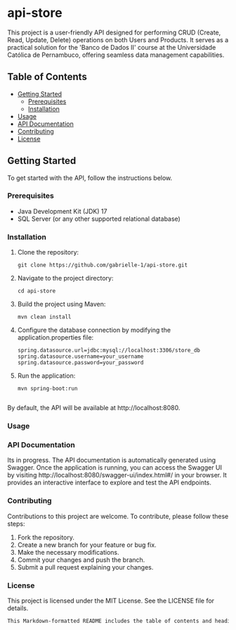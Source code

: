 # api-store
This project is a user-friendly API designed for performing CRUD (Create, Read, Update, Delete) operations on both Users and Products. It serves as a practical solution for the 'Banco de Dados II' course at the Universidade Católica de Pernambuco, offering seamless data management capabilities.

## Table of Contents

- [Getting Started](#getting-started)
  - [Prerequisites](#prerequisites)
  - [Installation](#installation)
- [Usage](#usage)
- [API Documentation](#api-documentation)
- [Contributing](#contributing)
- [License](#license)

## Getting Started

To get started with the API, follow the instructions below.

### Prerequisites

- Java Development Kit (JDK) 17
- SQL Server (or any other supported relational database)

### Installation

1. Clone the repository:

   ```shell
   git clone https://github.com/gabrielle-1/api-store.git

2. Navigate to the project directory:

   ```shell
   cd api-store
   
3. Build the project using Maven:

   ```shell
   mvn clean install
   
4. Configure the database connection by modifying the application.properties file:

   ```shell
   spring.datasource.url=jdbc:mysql://localhost:3306/store_db
   spring.datasource.username=your_username
   spring.datasource.password=your_password
   
5. Run the application:

   ```shell
   mvn spring-boot:run


By default, the API will be available at http://localhost:8080.


### Usage


### API Documentation
Its in progress.
The API documentation is automatically generated using Swagger. Once the application is running, you can access the Swagger UI by visiting http://localhost:8080/swagger-ui/index.html#/ in your browser. It provides an interactive interface to explore and test the API endpoints.

### Contributing
Contributions to this project are welcome. To contribute, please follow these steps:

1. Fork the repository.
2. Create a new branch for your feature or bug fix.
3. Make the necessary modifications.
4. Commit your changes and push the branch.
5. Submit a pull request explaining your changes.

### License

This project is licensed under the MIT License. See the LICENSE file for details.

```css
This Markdown-formatted README includes the table of contents and headings for each section, making it easier to navigate and read the document. Feel free to use and modify this template according to your project's needs.

